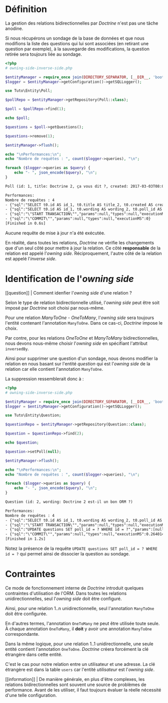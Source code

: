 # Définition

La gestion des relations bidirectionnelles par *Doctrine* n'est pas une tâche anodine.

Si nous récupérons un sondage de la base de données et que nous modifions la liste des questions qui lui sont associées (en retirant une question par exemple), à la sauvegarde des modifications, la question retirée sera toujours liée au sondage.

```php
<?php
# owning-side-inverse-side.php

$entityManager = require_once join(DIRECTORY_SEPARATOR, [__DIR__, 'bootstrap.php']);
$logger = $entityManager->getConfiguration()->getSQLLogger();

use Tuto\Entity\Poll;

$pollRepo = $entityManager->getRepository(Poll::class);

$poll = $pollRepo->find(1);

echo $poll;

$questions = $poll->getQuestions();

$questions->remove(1);

$entityManager->flush();

echo "\nPerformances:\n";
echo "Nombre de requêtes : ", count($logger->queries), "\n";

foreach ($logger->queries as $query) {
    echo "- ", json_encode($query), "\n";
}
```

```txt
Poll (id: 1, title: Doctrine 2, ça vous dit ?, created: 2017-03-03T08:00:00+0000)

Performances:
Nombre de requêtes : 4
- {"sql":"SELECT t0.id AS id_1, t0.title AS title_2, t0.created AS created_3 FROM polls t0 WHERE t0.id = ?","params":[1],"types":["integer"],"executionMS":0.1620090007782}
- {"sql":"SELECT t0.id AS id_1, t0.wording AS wording_2, t0.poll_id AS poll_id_3 FROM questions t0 WHERE t0.poll_id = ?","params":[1],"types":["integer"],"executionMS":0.10100603103638}
- {"sql":"\"START TRANSACTION\"","params":null,"types":null,"executionMS":0.016000986099243}
- {"sql":"\"COMMIT\"","params":null,"types":null,"executionMS":0}
[Finished in 0.6s]
```

Aucune requête de mise à jour n'a été exécutée.

En réalité, dans toutes les relations, *Doctrine* ne vérifie les changements que d'un seul côté pour mettre à jour la relation. Ce côté **responsable** de la relation est appelé l'*owning side*. Réciproquement, l'autre côté de la relation est appelé l'*inverse side*.

# Identification de l'*owning side*

[[question]]
| Comment idenfier l'*owning side* d'une relation ?

Selon le type de relation bidirectionnelle utilisé, l'*owning side* peut être soit imposé par *Doctrine* soit choisi par nous-même.

Pour une relation *ManyToOne - OneToMany*, l'*owning side* sera toujours l'entité contenant l'annotation `ManyToOne`. Dans ce cas-ci, *Doctrine* impose le choix.

Par contre, pour les relations *OneToOne* et *ManyToMany* bidirectionnelles, nous devons nous-même choisir l'*owning side* en spécifiant l'attribut `inversedBy`.

Ainsi pour supprimer une question d'un sondage, nous devons modifier la relation en nous basant sur l'entité *question* qui est l'*owning side* de la relation car elle contient l'annotation `ManyToOne`.

La suppression ressemblerait donc à :

```php
<?php
# owning-side-inverse-side.php

$entityManager = require_once join(DIRECTORY_SEPARATOR, [__DIR__, 'bootstrap.php']);
$logger = $entityManager->getConfiguration()->getSQLLogger();

use Tuto\Entity\Question;

$questionRepo = $entityManager->getRepository(Question::class);

$question = $questionRepo->find(2);

echo $question;

$question->setPoll(null);

$entityManager->flush();

echo "\nPerformances:\n";
echo "Nombre de requêtes : ", count($logger->queries), "\n";

foreach ($logger->queries as $query) {
    echo "- ", json_encode($query), "\n";
}
```

```txt
Question (id: 2, wording: Doctrine 2 est-il un bon ORM ?)

Performances:
Nombre de requêtes : 4
- {"sql":"SELECT t0.id AS id_1, t0.wording AS wording_2, t0.poll_id AS poll_id_3 FROM questions t0 WHERE t0.id = ?","params":[2],"types":["integer"],"executionMS":0.014001131057739}
- {"sql":"\"START TRANSACTION\"","params":null,"types":null,"executionMS":0.0010001659393311}
- {"sql":"UPDATE questions SET poll_id = ? WHERE id = ?","params":[null,2],"types":["integer","integer"],"executionMS":0.35101985931396}
- {"sql":"\"COMMIT\"","params":null,"types":null,"executionMS":0.26401495933533}
[Finished in 1.2s]
```

Notez la présence de la requête `UPDATE questions SET poll_id = ? WHERE id = ?` qui permet ainsi de dissocier la question au sondage.

# Contraintes

Ce mode de fonctionnement interne de *Doctrine* introduit quelques contraintes d'utilisation de l'ORM. Dans toutes les relations unidirectionnelles, seul l'*owning side* doit être configuré.

Ainsi, pour une relation 1..n unidirectionnelle, seul l'annotation `ManyToOne` doit être configurée.

En d'autres termes, l'annotation `OneToMany` ne peut être utilisée toute seule. À chaque annotation `OneToMany`, il **doit** y avoir une annotation `ManyToOne` correspondante.

Dans la même logique, pour une relation 1..1 unidirectionnelle, une seule entité contient l'annotation `OneToOne`. *Doctrine* créera forcément la clé étrangère dans cette entité.

C'est le cas pour notre relation entre un utilisateur et une adresse. La clé étrangère est dans la table `users` car l'entité *utilisateur* est l'*owning side*.


[[information]]
| De manière générale, en plus d'être complexes, les relations bidirectionnelles sont souvent une source de problèmes de performance. Avant de les utiliser, il faut toujours évaluer la réelle nécessité d'une telle configuration.